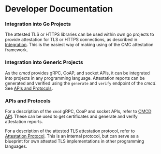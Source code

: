 # Developer Documentation

### Integration into Go Projects

The attested TLS or HTTPS libraries can be used within own go projects to provide attestation
for TLS or HTTPS connections, as described in [Integration](./go-integration.md). This is
the easiest way of making using of the CMC attestation framework.

### Integration into Generic Projects

As the *cmcd* provides gRPC, CoAP, and socket APIs, it can be integrated into projects in any
programming language. Attestation reports can be generated and verified using the `generate`
and `verify` endpoint of the *cmcd*. See [APIs and Protocols](#apis-and-protocols).

### APIs and Protocols

For a description of the `cmcd` gRPC, CoaP and socket APIs, refer to [CMCD API](./cmcd-api.md).
These can be used to get certificates and generate and verify attestation reports.

For a description of the attested TLS attestation protocol, refer to
[Attestation Protocol](./attestation-protocol.md). This is an internal protocol, but can serve
as a blueprint for own attested TLS implementations in other programming languages.